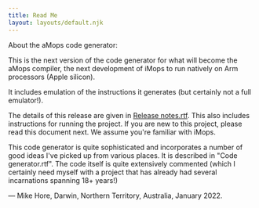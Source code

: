 ```yaml
---
title: Read Me
layout: layouts/default.njk
---
```


About the aMops code generator:

This is the next version of the code generator for what will become the aMops compiler, the next development of 
iMops to run natively on Arm processors (Apple silicon).

It includes emulation of the instructions it generates (but certainly not a full emulator!).

The details of this release are given in [Release notes.rtf](/amops/release-notes/). This also includes instructions for running the project.  If you are new to this project, please read this document next.  We assume you're familiar with iMops.

This code generator is quite sophisticated and incorporates a number of good ideas I've picked up from various places.  It is 
described in "Code generator.rtf".  The code itself is quite extensively commented (which I certainly need myself with a 
project that has already had several incarnations spanning 18+ years!)  


— Mike Hore,  Darwin, Northern Territory, Australia, January 2022.

